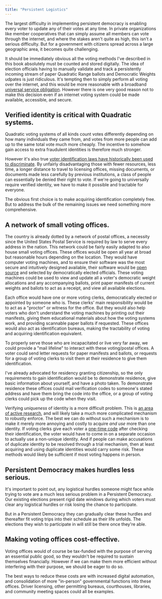 ```yaml
---
title: "Persistent Logistics"
---
```


The largest difficulty in implementing persistent democracy is enabling every voter to update any of their votes at any time. In private organizations like member cooperatives that can simply assume all members can vote through the internet, and where the stakes aren't quite as high, this isn't a serious difficulty. But for a government with citizens spread across a large geographic area, it becomes quite challenging.

It should be immediately obvious all the voting methods I've described in this book absolutely must be counted and stored digitally. The idea of election officials having to manually validate and track a persistently incoming stream of paper Quadratic Range ballots and Democratic Weights udpates is just ridiculous. It's tempting then to simply perform all voting over the internet, and this would be more reasonable with a broadband [universal service obligation](https://en.wikipedia.org/wiki/Universal_service). However there is one very good reason not to make this decision even if an internet voting system could be made available, accessible, and secure.

## Verified identity is critical with Quadratic systems.

Quadratic voting systems of all kinds count votes differently depending on how many individuals they came from, and votes from more people can add up to the same total vote much more cheaply. The incentive to somehow gain access to extra fraudulent identities is therefore much stronger.

However it's also true [voter identification laws have historically been used to discriminate](https://www.aclu.org/other/oppose-voter-id-legislation-fact-sheet). By unfairly disadvantaging those with fewer resources, less time, a longer distance to travel to licensing offices, missing documents, or documents made less carefully by previous institutions, a class of people can essentially be denied their right to vote. If we're going to universally require verified identity, we have to make it possible and tractable for everyone.

The obvious first choice is to make acquiring identification completely free. But to address the bulk of the remaining issues we need something more comprehensive.

## A network of small voting offices.

The country is already dotted by a network of postal offices, a necessity since the United States Postal Service is required by law to serve every address in the nation. This network could be fairly easily adapted to also house small voting offices. These offices would be open all year at broad but reasonable hours depending on the location. They would have computer voting machines, and to ensure their software was the most secure and intuitively designed available, their software would be [open source](https://en.wikipedia.org/wiki/Open-source_model) and selected by democratically elected officials. These voting machines could be used to view and update all a voter's democratic weight allocations and any accompanying ballots, print paper manifests of current weights and ballots to act as a receipt, and view all available elections.

Each office would have one or more voting clerks, democratically elected or appointed by someone who is. These clerks' main responsibility would be to act as a "proctor" or witness for the office. But they would also help voters who don't understand the voting machines by printing out their manifests, giving them educational materials about how the voting systems work, and providing scannable paper ballots if requested. These offices would also act as identification bureaus, making the tractability of voting and acquiring identification equivalent.

To properly serve those who are incapacitated or live very far away, we could provide a "mail lifeline" to interact with these voting/postal offices. A voter could send letter requests for paper manifests and ballots, or requests for a group of voting clerks to visit them at their residence to give them identification.

I've already advocated for residency granting citizenship, so the only requirements to gain identification would be to demonstrate residence, give basic information about yourself, and have a photo taken. To demonstrate residence these offices could mail verification codes to someone's stated address and have them bring the code into the office, or a group of voting clerks could pick up the code when they visit.

Verifying *uniqueness* of identity is a more difficult problem. This is [an area of active research](https://www.radicalxchange.org/media/papers/verifying-identity-as-a-social-intersection.pdf), and will likely take a much more complicated mechanism to robustly enforce. The best we can do without such a mechanism is to make it merely more annoying and costly to acquire *and use* more than one identity. If voting clerks give each voter a [one-time code](https://en.wikipedia.org/wiki/Cryptographic_nonce) after checking their identification, the voter would have to come in on a separate occasion to actually use a non-unique identity. And if people can make accusations of duplicate identity to be resolved through a trial mechanism, then at least acquiring and using duplicate identities would carry some risk. These methods would likely be sufficient if most voting happens in person.

## Persistent Democracy makes hurdles less serious.

It's important to point out, any logistical hurdles someone might face while trying to vote are a much less serious problem in a Persistent Democracy. Our existing elections present rigid date windows during which voters must clear any logistical hurdles or risk losing the chance to participate.

But in a Persistent Democracy they can gradually clear these hurdles and thereafter fit voting trips into their schedule as their life unfolds. The elections they wish to participate in will still be there once they're able.

## Making voting offices cost-effective.

Voting offices would of course be tax-funded with the purpose of serving an essential public good, so they wouldn't be required to sustain themselves financially. However if we can make them more efficient without interfering with their purpose, we should be eager to do so.

The best ways to reduce these costs are with increased digital automation, and consolidation of more "in-person" governmental functions into these offices. Driver licensing, other permitting bureaus, courthouses, libraries, and community meeting spaces could all be examples.
